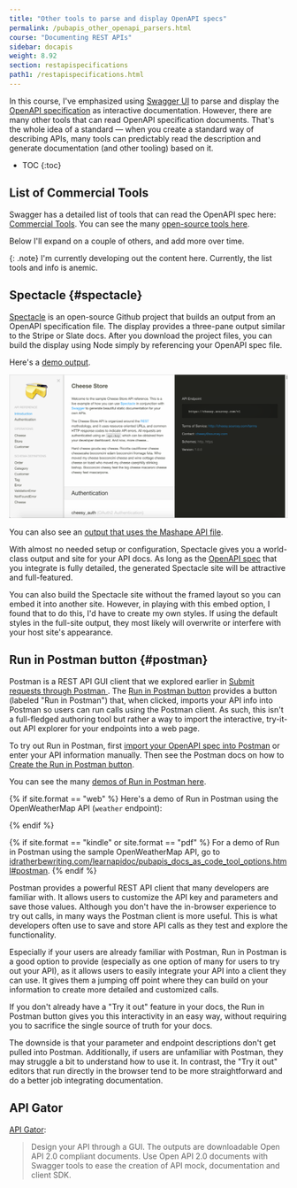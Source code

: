 ```yaml
---
title: "Other tools to parse and display OpenAPI specs"
permalink: /pubapis_other_openapi_parsers.html
course: "Documenting REST APIs"
sidebar: docapis
weight: 8.92
section: restapispecifications
path1: /restapispecifications.html
---
```


In this course, I've emphasized using [Swagger UI](pubapis_swagger.html) to parse and display the [OpenAPI specification](pubapis_swagger_intro.html) as interactive documentation. However, there are many other tools that can read OpenAPI specification documents. That's the whole idea of a standard &mdash; when you create a standard way of describing APIs, many tools can predictably read the description and generate documentation (and other tooling) based on it.

* TOC
{:toc}

## List of Commercial Tools

Swagger has a detailed list of tools that can read the OpenAPI spec here: [Commercial Tools](https://swagger.io/commercial-tools/). You can see the many [open-source tools here](https://swagger.io/open-source-integrations/).

Below I'll expand on a couple of others, and add more over time.

{: .note}
I'm currently developing out the content here. Currently, the list tools and info is anemic.

## Spectacle {#spectacle}

[Spectacle](https://github.com/sourcey/spectacle) is an open-source Github project that builds an output from an OpenAPI specification file. The display provides a three-pane output similar to the Stripe or Slate docs. After you download the project files, you can build the display using Node simply by referencing your OpenAPI spec file.

Here's a [demo output](https://cheesestore.github.io/).

<a href="https://cheesestore.github.io/" class="noExtIcon"><img src="images/spectacle-sample-output.png"/></a>

You can also see an [output that uses the Mashape API file](http://idratherbewriting.com/learnapidoc/assets/files/spectacle/public/index.html).

With almost no needed setup or configuration, Spectacle gives you a world-class output and site for your API docs. As long as the [OpenAPI spec](pubapis_openapi_tutorial_overview.html) that you integrate is fully detailed, the generated Spectacle site will be attractive and full-featured.

You can also build the Spectacle site without the framed layout so you can embed it into another site. However, in playing with this embed option, I found that to do this, I'd have to create my own styles. If using the default styles in the full-site output, they most likely will overwrite or interfere with your host site's appearance.

## Run in Postman button {#postman}

Postman is a REST API GUI client that we explored earlier in [Submit requests through Postman
](docapis_postman.html). The [Run in Postman button](https://www.getpostman.com/integrations/run-button) provides a button (labeled "Run in Postman") that, when clicked, imports your API info into Postman so users can run calls using the Postman client. As such, this isn't a full-fledged authoring tool but rather a way to import the interactive, try-it-out API explorer for your endpoints into a web page.

To try out Run in Postman, first [import your OpenAPI spec into Postman](https://www.getpostman.com/docs/postman/collections/data_formats#importing-postman-data) or enter your API information manually. Then see the Postman docs on how to [Create the Run in Postman button](https://www.getpostman.com/docs/postman_for_publishers/run_button/creating_run_button).

You can see the many [demos of Run in Postman here](https://www.getpostman.com/integrations/run-button).

{% if site.format == "web" %}
Here's a demo of Run in Postman using the OpenWeatherMap API (`weather` endpoint):

<div class="postman-run-button"
data-postman-action="collection/import"
data-postman-var-1="abd0d0741e8206266958"></div>
<script type="text/javascript">
  (function (p,o,s,t,m,a,n) {
    !p[s] && (p[s] = function () { (p[t] || (p[t] = [])).push(arguments); });
    !o.getElementById(s+t) && o.getElementsByTagName("head")[0].appendChild((
      (n = o.createElement("script")),
      (n.id = s+t), (n.async = 1), (n.src = m), n
    ));
  }(window, document, "\_pm", "PostmanRunObject", "https://run.pstmn.io/button.js"));
</script>
{% endif %}

{% if site.format == "kindle" or site.format == "pdf" %}
For a demo of Run in Postman using the sample OpenWeatherMap API, go to [idratherbewriting.com/learnapidoc/pubapis_docs_as_code_tool_options.html#postman](http://idratherbewriting.com/learnapidoc/pubapis_docs_as_code_tool_options.html#postman).
{% endif %}

Postman provides a powerful REST API client that many developers are familiar with. It allows users to customize the API key and parameters and save those values. Although you don't have the in-browser experience to try out calls, in many ways the Postman client is more useful. This is what developers often use to save and store API calls as they test and explore the functionality.

Especially if your users are already familiar with Postman, Run in Postman is a good option to provide (especially as one option of many for users to try out your API), as it allows users to easily integrate your API into a client they can use. It gives them a jumping off point where they can build on your information to create more detailed and customized calls.

If you don't already have a "Try it out" feature in your docs, the Run in Postman button gives you this interactivity in an easy way, without requiring you to sacrifice the single source of truth for your docs.

The downside is that your parameter and endpoint descriptions don't get pulled into Postman. Additionally, if users are unfamiliar with Postman, they may struggle a bit to understand how to use it. In contrast, the "Try it out" editors that run directly in the browser tend to be more straightforward and do a better job integrating documentation.

## API Gator

[API Gator](https://www.apigator.io/):

> Design your API through a GUI.
> The outputs are downloadable Open API 2.0 compliant documents.
> Use Open API 2.0 documents with Swagger tools to ease the creation of API mock, documentation and client SDK.
